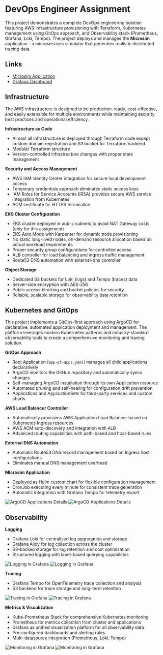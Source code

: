 # DevOps Engineer Assignment

This project demonstrates a complete DevOps engineering solution featuring AWS infrastructure provisioning with Terraform, Kubernetes management using GitOps approach, and Observability stack (Prometheus, Grafana, Loki, Tempo). The project deploys and manages the **Microsim** application - a microservices simulator that generates realistic distributed tracing data.

## Links

- [Microsim Application](https://github.com/yurishkuro/microsim)
- [Grafana Dashboard](https://grafana.dmytrorybak.click)

## Infrastructure

The AWS infrastructure is designed to be production-ready, cost-effective, and easily extensible for multiple environments while maintaining security best practices and operational efficiency.

**Infrastructure as Code**
- Almost all infrastructure is deployed through Terraform code except custom domain registration and S3 bucket for Terraform backend
- Modular Terraform structure
- Version-controlled infrastructure changes with proper state management

**Security and Access Management**
- AWS IAM Identity Center integration for secure local development access
- Temporary credentials approach eliminates static access keys
- IAM Roles for Service Accounts (IRSA) provides secure AWS service integration from Kubernetes
- ACM certificate for HTTPS termination

**EKS Cluster Configuration**
- EKS cluster deployed in public subnets to avoid NAT Gateway costs (only for this assignment)
- EKS Auto Mode with Karpenter for dynamic node provisioning
- No static long-lived nodes, on-demand resource allocation based on actual workload requirements
- Proper security group configurations for controlled access
- ALB controller for load balancing and ingress traffic management
- Route53 DNS automation with external-dns controller

**Object Storage**
- Dedicated S3 buckets for Loki (logs) and Tempo (traces) data
- Server-side encryption with AES-256
- Public access blocking and bucket policies for security
- Reliable, scalable storage for observability data retention

## Kubernetes and GitOps

This project implements a GitOps-first approach using ArgoCD for declarative, automated application deployment and management. The platform leverages modern Kubernetes patterns and industry-standard observability tools to create a comprehensive monitoring and tracing solution.

**GitOps Approach**
- Root Application (`app-of-apps.yaml`) manages all child applications declaratively
- ArgoCD monitors the GitHub repository and automatically syncs changes
- Self-managing ArgoCD installation through its own Application resource
- Automated pruning and self-healing for configuration drift prevention
- Applications and ApplicationSets for third-party services and custom charts

**AWS Load Balancer Controller**
- Automatically provisions AWS Application Load Balancer based on Kubernetes Ingress resources
- AWS ACM auto-discovery and integration with ALB
- Advanced routing capabilities with path-based and host-based rules

**External DNS Automation**
- Automatic Route53 DNS record management based on Ingress host configurations
- Eliminates manual DNS management overhead

**Microsim Application**
- Deployed as Helm custom chart for flexible configuration management
- CronJob executing every minute for consistent trace generation
- Automatic integration with Grafana Tempo for telemetry export

![ArgoCD Applications Details](docs/images/argocd-1.png)
![ArgoCD Applications Details](docs/images/argocd-2.png)

## Observability

**Logging**
- Grafana Loki for centralized log aggregation and storage
- Grafana Alloy for log collection across the cluster
- S3-backed storage for log retention and cost optimization
- Structured logging with label-based querying capabilities

![Logging in Grafana](docs/images/logging-1.png)
![Logging in Grafana](docs/images/logging-2.png)

**Tracing**
- Grafana Tempo for OpenTelemetry trace collection and analysis
- S3 backend for trace storage and long-term retention

![Tracing in Grafana](docs/images/tracing-1.png)
![Tracing in Grafana](docs/images/tracing-2.png)

**Metrics & Visualization**
- Kube-Prometheus Stack for comprehensive Kubernetes monitoring
- Prometheus for metrics collection from cluster and applications
- Grafana as unified visualization platform for all observability data
- Pre-configured dashboards and alerting rules
- Multi-datasource integration (Prometheus, Loki, Tempo)

![Monitoring in Grafana](docs/images/monitoring-1.png)
![Monitoring in Grafana](docs/images/monitoring-2.png)
